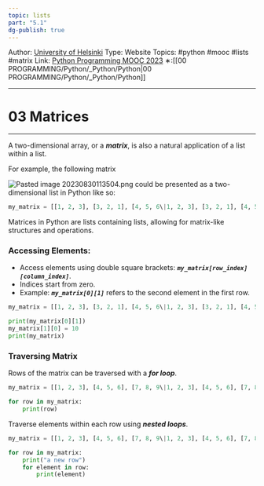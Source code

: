 ```yaml
---
topic: lists
part: "5.1"
dg-publish: true
---
```

Author: [University of Helsinki](https://programming-23.mooc.fi/)
Type: Website
Topics: #python #mooc #lists #matrix
Link: [Python Programming MOOC 2023](https://programming-23.mooc.fi/)
∗:[[00 PROGRAMMING/Python/_Python/Python\|00 PROGRAMMING/Python/_Python/Python]] 

---
# 03 Matrices

--- 
A two-dimensional array, or a ___matrix___, is also a natural application of a list within a list.

For example, the following matrix

![Pasted image 20230830113504.png](/img/user/PROGRAMMING/Python/0%20Python%20Programming%20MOOC/Introduction/Part%205/01%20More%20Lists/attachments/Pasted%20image%2020230830113504.png)
could be presented as a two-dimensional list in Python like so:

```python
my_matrix = [[1, 2, 3], [3, 2, 1], [4, 5, 6\|1, 2, 3], [3, 2, 1], [4, 5, 6]]
```

Matrices in Python are lists containing lists, allowing for matrix-like structures and operations.

### Accessing Elements:
- Access elements using double square brackets: ___`my_matrix[row_index][column_index]`___.
- Indices start from zero.
- Example: ___`my_matrix[0][1]`___ refers to the second element in the first row.

```python
my_matrix = [[1, 2, 3], [3, 2, 1], [4, 5, 6\|1, 2, 3], [3, 2, 1], [4, 5, 6]]

print(my_matrix[0][1])
my_matrix[1][0] = 10
print(my_matrix)
```

### Traversing Matrix
Rows of the matrix can be traversed with a ___for loop___.
```python
my_matrix = [[1, 2, 3], [4, 5, 6], [7, 8, 9\|1, 2, 3], [4, 5, 6], [7, 8, 9]]

for row in my_matrix:
    print(row)
```

Traverse elements within each row using ___nested loops___.
```python
my_matrix = [[1, 2, 3], [4, 5, 6], [7, 8, 9\|1, 2, 3], [4, 5, 6], [7, 8, 9]]

for row in my_matrix:
    print("a new row")
    for element in row:
        print(element)
```